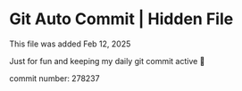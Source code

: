 # Git Auto Commit | Hidden File

This file was added Feb 12, 2025

Just for fun and keeping my daily git commit active 🤪

commit number: 278237
